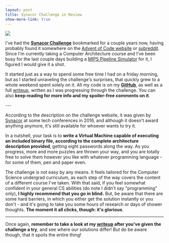 ```yaml
---
layout: post
title: Synacor Challenge in Review
show-more-link: true
---
```


![]({{site.baseurl}}/images/synacorchallenge.jpg)

I've had the **[Synacor Challenge](https://challenge.synacor.com/)** bookmarked for a couple years now, having probably found it somewhere on the [Advent of Code website](https://adventofcode.com) or [subreddit](https://www.reddit.com/r/adventofcode/). Since I'm currently taking a Computer Architecture course and I've been busy for the last couple days building a [MIPS Pipeline Simulator](https://github.com/kanegaegabriel/mips-pipeline-simulator) for it, I figured I would give it a shot.

It started just as a way to spend some free time I had on a friday morning, but as I started unraveling the challenge's surprises, that quickly grew to a whole weekend spent solely on it. All my code is on my **[GitHub](https://github.com/kanegaegabriel/synacor-challenge)**, as well as a full [writeup](https://github.com/kanegaegabriel/synacor-challenge/blob/master/writeup.md), written as I was progressing through the challenge. You can also **keep reading for more info and my spoiler-free comments on it**.

<!--more--> ---

According to the description on the challenge website, it was given by [Synacor](https://www.synacor.com/) at some tech conferences in 2016, and although it doesn't award anything anymore, it's still available for whoever wants to try it.

In a nutshell, your task is to **write a Virtual Machine capable of executing an included binary file, according to the complete architecture description provided**, getting eight passwords along the way. As you progress, more and more puzzles are thrown your way, and you are totally free to solve them however you like with whatever programming language - for some of them, pen and paper even.

The challenge is not easy by any means. It feels tailored for the Computer Science undergrad curriculum, as each step of the way covers the content of a different course I've taken. With that said, if you feel somewhat confident in your general CS abilities (do note I didn't say "programming" only), **I highly recommend that you go in blind.** But, be aware that there are some hard barriers, in which you either get the solution instantly or you don't - and it's going to take you some hours of research or days of shower thoughts. **The moment it all clicks, though: it's glorious**.

---

Once again, **remember to take a look at my [writeup](https://github.com/kanegaegabriel/synacor-challenge/blob/master/writeup.md) after you've given the challenge a try**, and see where our solutions differ! But do be aware though, that it spoils the entire thing!